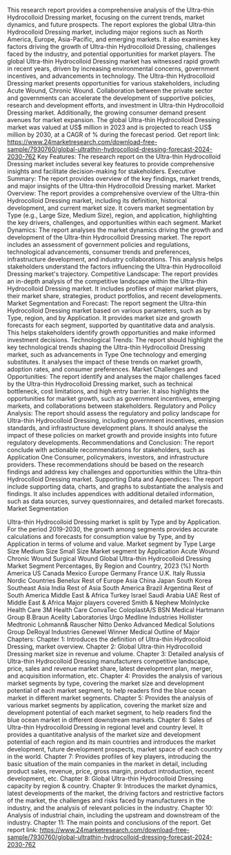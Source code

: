 This research report provides a comprehensive analysis of the Ultra-thin Hydrocolloid Dressing market, focusing on the current trends, market dynamics, and future prospects. The report explores the global Ultra-thin Hydrocolloid Dressing market, including major regions such as North America, Europe, Asia-Pacific, and emerging markets. It also examines key factors driving the growth of Ultra-thin Hydrocolloid Dressing, challenges faced by the industry, and potential opportunities for market players.
The global Ultra-thin Hydrocolloid Dressing market has witnessed rapid growth in recent years, driven by increasing environmental concerns, government incentives, and advancements in technology. The Ultra-thin Hydrocolloid Dressing market presents opportunities for various stakeholders, including Acute Wound, Chronic Wound. Collaboration between the private sector and governments can accelerate the development of supportive policies, research and development efforts, and investment in Ultra-thin Hydrocolloid Dressing market. Additionally, the growing consumer demand present avenues for market expansion.
The global Ultra-thin Hydrocolloid Dressing market was valued at US$ million in 2023 and is projected to reach US$ million by 2030, at a CAGR of % during the forecast period.
Get report link: https://www.24marketresearch.com/download-free-sample/7930760/global-ultrathin-hydrocolloid-dressing-forecast-2024-2030-762 
Key Features:
The research report on the Ultra-thin Hydrocolloid Dressing market includes several key features to provide comprehensive insights and facilitate decision-making for stakeholders.
Executive Summary: The report provides overview of the key findings, market trends, and major insights of the Ultra-thin Hydrocolloid Dressing market.
Market Overview: The report provides a comprehensive overview of the Ultra-thin Hydrocolloid Dressing market, including its definition, historical development, and current market size. It covers market segmentation by Type (e.g., Large Size, Medium Size), region, and application, highlighting the key drivers, challenges, and opportunities within each segment.
Market Dynamics: The report analyses the market dynamics driving the growth and development of the Ultra-thin Hydrocolloid Dressing market. The report includes an assessment of government policies and regulations, technological advancements, consumer trends and preferences, infrastructure development, and industry collaborations. This analysis helps stakeholders understand the factors influencing the Ultra-thin Hydrocolloid Dressing market's trajectory.
Competitive Landscape: The report provides an in-depth analysis of the competitive landscape within the Ultra-thin Hydrocolloid Dressing market. It includes profiles of major market players, their market share, strategies, product portfolios, and recent developments.
Market Segmentation and Forecast: The report segment the Ultra-thin Hydrocolloid Dressing market based on various parameters, such as by Type, region, and by Application. It provides market size and growth forecasts for each segment, supported by quantitative data and analysis. This helps stakeholders identify growth opportunities and make informed investment decisions.
Technological Trends: The report should highlight the key technological trends shaping the Ultra-thin Hydrocolloid Dressing market, such as advancements in Type One technology and emerging substitutes. It analyses the impact of these trends on market growth, adoption rates, and consumer preferences.
Market Challenges and Opportunities: The report identify and analyses the major challenges faced by the Ultra-thin Hydrocolloid Dressing market, such as technical bottleneck, cost limitations, and high entry barrier. It also highlights the opportunities for market growth, such as government incentives, emerging markets, and collaborations between stakeholders.
Regulatory and Policy Analysis: The report should assess the regulatory and policy landscape for Ultra-thin Hydrocolloid Dressing, including government incentives, emission standards, and infrastructure development plans. It should analyse the impact of these policies on market growth and provide insights into future regulatory developments.
Recommendations and Conclusion: The report conclude with actionable recommendations for stakeholders, such as Application One Consumer, policymakers, investors, and infrastructure providers. These recommendations should be based on the research findings and address key challenges and opportunities within the Ultra-thin Hydrocolloid Dressing market.
Supporting Data and Appendices: The report include supporting data, charts, and graphs to substantiate the analysis and findings. It also includes appendices with additional detailed information, such as data sources, survey questionnaires, and detailed market forecasts.
Market Segmentation

Ultra-thin Hydrocolloid Dressing market is split by Type and by Application. For the period 2019-2030, the growth among segments provides accurate calculations and forecasts for consumption value by Type, and by Application in terms of volume and value.
Market segment by Type
Large Size
Medium Size
Small Size
Market segment by Application
Acute Wound
Chronic Wound
Surgical Wound
Global Ultra-thin Hydrocolloid Dressing Market Segment Percentages, By Region and Country, 2023 (%)
North America
US
Canada
Mexico
Europe
Germany
France
U.K.
Italy
Russia
Nordic Countries
Benelux
Rest of Europe
Asia
China
Japan
South Korea
Southeast Asia
India
Rest of Asia
South America
Brazil
Argentina
Rest of South America
Middle East & Africa
Turkey
Israel
Saudi Arabia
UAE
Rest of Middle East & Africa
Major players covered
Smith & Nephew
Molnlycke Health Care
3M Health Care
ConvaTec
ColoplastA/S
BSN Medical
Hartmann Group
B.Braun
Acelity
Laboratories Urgo
Medline Industries
Hollister
Medtronic
Lohmann& Rauscher
Nitto Denko
Advanced Medical Solutions Group
DeRoyal Industries
Genewel
Winner Medical
Outline of Major Chapters:
Chapter 1: Introduces the definition of Ultra-thin Hydrocolloid Dressing, market overview.
Chapter 2: Global Ultra-thin Hydrocolloid Dressing market size in revenue and volume.
Chapter 3: Detailed analysis of Ultra-thin Hydrocolloid Dressing manufacturers competitive landscape, price, sales and revenue market share, latest development plan, merger, and acquisition information, etc.
Chapter 4: Provides the analysis of various market segments by type, covering the market size and development potential of each market segment, to help readers find the blue ocean market in different market segments.
Chapter 5: Provides the analysis of various market segments by application, covering the market size and development potential of each market segment, to help readers find the blue ocean market in different downstream markets.
Chapter 6: Sales of Ultra-thin Hydrocolloid Dressing in regional level and country level. It provides a quantitative analysis of the market size and development potential of each region and its main countries and introduces the market development, future development prospects, market space of each country in the world.
Chapter 7: Provides profiles of key players, introducing the basic situation of the main companies in the market in detail, including product sales, revenue, price, gross margin, product introduction, recent development, etc.
Chapter 8: Global Ultra-thin Hydrocolloid Dressing capacity by region & country.
Chapter 9: Introduces the market dynamics, latest developments of the market, the driving factors and restrictive factors of the market, the challenges and risks faced by manufacturers in the industry, and the analysis of relevant policies in the industry.
Chapter 10: Analysis of industrial chain, including the upstream and downstream of the industry.
Chapter 11: The main points and conclusions of the report.
Get report link: https://www.24marketresearch.com/download-free-sample/7930760/global-ultrathin-hydrocolloid-dressing-forecast-2024-2030-762 
